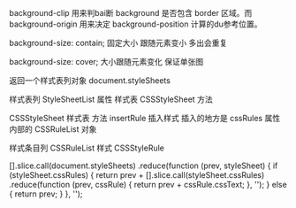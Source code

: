 background-clip 用来判bai断 background 是否包含 border 区域。而 background-origin
用来决定 background-position 计算的du参考位置。



background-size: contain;   固定大小 跟随元素变小       多出会重复

background-size: cover;     大小跟随元素变化        保证单张图


返回一个样式表列对象
document.styleSheets


样式表列
StyleSheetList
    属性
        样式表
        CSSStyleSheet
    方法


CSSStyleSheet   样式表
    方法
        insertRule  插入样式 插入的地方是 cssRules 属性 内部的 CSSRuleList 对象


样式条目列
CSSRuleList
    样式
    CSSStyleRule





[].slice.call(document.styleSheets)
    .reduce(function (prev, styleSheet) {
        if (styleSheet.cssRules) {
            return prev +
                [].slice.call(styleSheet.cssRules)
                    .reduce(function (prev, cssRule) {
                        return prev + cssRule.cssText;
                    }, '');
        } else {
            return prev;
        }
    }, '');